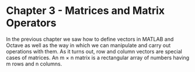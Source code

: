 # Chapter 3 - Matrices and Matrix Operators
In the previous chapter we saw how to define vectors in MATLAB and Octave as well as the way in which we can manipulate and carry out operations with them. As it turns out, row and column vectors are special cases of matrices. An m × n matrix is a rectangular array of numbers having m rows and n columns.